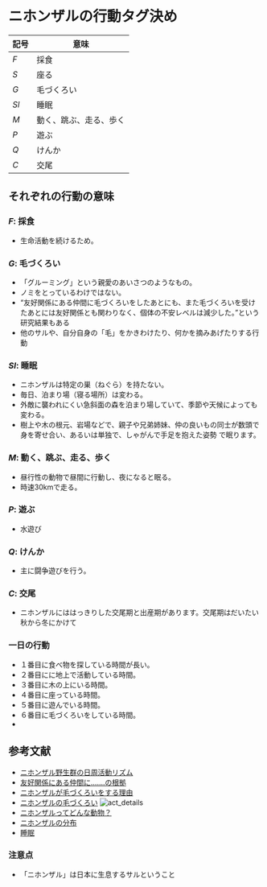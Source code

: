 # ニホンザルの行動タグ決め

| 記号 | 意味                   |
| ---- | ---------------------- |
| $F$  | 採食                   |
| $S$  | 座る                   |
| $G$  | 毛づくろい             |
| $Sl$ | 睡眠                   |
| $M$  | 動く、跳ぶ、走る、歩く |
| $P$  | 遊ぶ                   |
| $Q$  | けんか                 |
| $C$  | 交尾                   |

## それぞれの行動の意味

### $F$: 採食

- 生命活動を続けるため。

### $G$: 毛づくろい

- 「グルーミング」という親愛のあいさつのようなもの。
- ノミをとっているわけではない。
- “友好関係にある仲間に毛づくろいをしたあとにも、また毛づくろいを受けたあとには友好関係とも関わりなく、個体の不安レベルは減少した。”という研究結果もある
- 他のサルや、自分自身の「毛」をかきわけたり、何かを摘みあげたりする行動

### $Sl$: 睡眠

- ニホンザルは特定の巣（ねぐら）を持たない。
- 毎日、泊まり場（寝る場所）は変わる。
- 外敵に襲われにくい急斜面の森を泊まり場していて、季節や天候によっても変わる。
- 樹上や木の根元、岩場などで、親子や兄弟姉妹、仲の良いもの同士が数頭で身を寄せ合い、あるいは単独で、しゃがんで手足を抱えた姿勢 で眠ります。

### $M$: 動く、跳ぶ、走る、歩く

- 昼行性の動物で昼間に行動し、夜になると眠る。
- 時速30kmで走る。

### $P$: 遊ぶ

- 水遊び

### $Q$: けんか

- 主に闘争遊びを行う。

### $C$: 交尾

- ニホンザルにははっきりした交尾期と出産期があります。交尾期はだいたい秋から冬にかけて

### 一日の行動

- １番目に食べ物を探している時間が長い。
- ２番目にに地上で活動している時間。
- ３番目に木の上にいる時間。
- ４番目に座っている時間。
- ５番目に遊んでいる時間。
- ６番目に毛づくろいをしている時間。
-

## 参考文献

- [ニホンザル野生群の日周活動リズム](https://www.jstage.jst.go.jp/article/ase1911/79/2/79_2_128/_pdf)
- [友好関係にある仲間に.......の根拠](https://www.jstage.jst.go.jp/article/janip/63/2/63_63.2.4/_pdf/-char/ja)
- [ニホンザルが毛づくろいをする理由](https://www.osaruland.jp/tips/1820/)
- [ニホンザルの毛づくろい](https://jinrui.zool.kyoto-u.ac.jp/Arashiyama/guide.html)
![act_details](https://github.com/lapsquash/lapsquash_pj/assets/123618777/a021fa56-7122-49b8-8699-b303ebf41e60)
- [ニホンザルってどんな動物？](https://jinrui.zool.kyoto-u.ac.jp/Arashiyama/whatisJmacaque.html)
- [ニホンザルの分布](https://jinrui.zool.kyoto-u.ac.jp/FuscataHome/bunpu.html#:~:text=%E6%97%A5%E6%9C%AC%E3%81%AB%E7%94%9F%E6%81%AF%E3%81%99%E3%82%8B%E3%82%B5%E3%83%AB,%E5%BA%83%E3%81%8F%E5%88%86%E5%B8%83%E3%81%97%E3%81%A6%E3%81%84%E3%81%BE%E3%81%99%E3%80%82)
- [睡眠](https://jigokudani-yaenkoen.co.jp/contents/detail?id=117)

### 注意点

- 「ニホンザル」は日本に生息するサルということ
